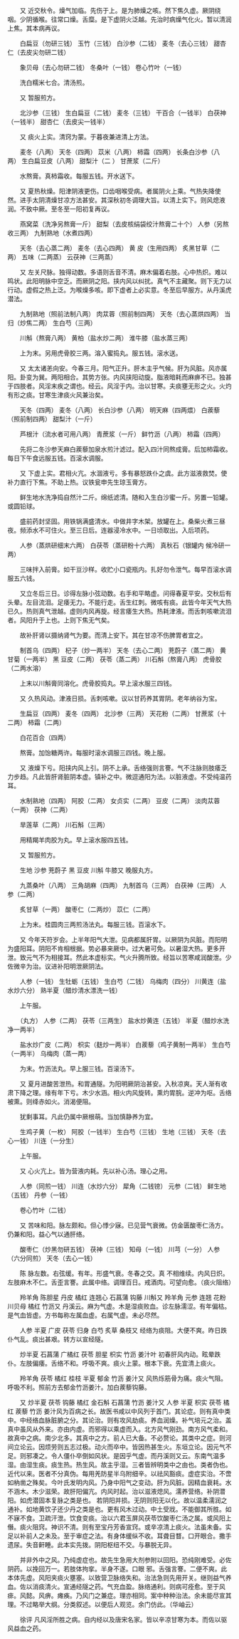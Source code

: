 <!-- { "loadSidebar": true } -->
　　又 近交秋令。燥气加临。先伤于上。是为肺燥之咳。然下焦久虚。厥阴绕咽。少阴循喉。往常口燥。舌糜。是下虚阴火泛越。先治时病燥气化火。暂以清润上焦。其本病再议。

　　白扁豆（勿研三钱） 玉竹（三钱） 白沙参（二钱） 麦冬（去心三钱） 甜杏仁（去皮尖勿研二钱）

　　象贝母（去心勿研二钱） 冬桑叶（一钱） 卷心竹叶（一钱）

　　洗白糯米七合。清汤煎。

　　又 暂服煎方。

　　北沙参（三钱） 生白扁豆（二钱） 麦冬（三钱） 干百合（一钱半） 白茯神（一钱半） 甜杏仁（去皮尖一钱半）

　　又 痰火上实。清窍为蒙。于暮夜兼进清上方法。

　　麦冬（八两） 天冬（四两） 苡米（八两） 柿霜（四两） 长条白沙参（八两） 生白扁豆皮（八两） 甜梨汁（二 ） 甘蔗浆（二斤）

　　水熬膏。真柿霜收。每服五钱。开水送下。

　　又 夏热秋燥。阳津阴液更伤。口齿咽喉受病。者属阴火上乘。气热失降使然。进手太阴清燥甘凉方法甚安。其深秋初冬调理大旨。以清上实下。则风熄液润。不致中厥。至冬至一阳初复再议。

　　燕窝菜（洗净另熬膏一斤） 甜梨（去皮核绢袋绞汁熬膏二十个） 人参（另熬收三两） 九制熟地（水煮四两）

　　天冬（去心蒸二两） 麦冬（去心四两） 黄 皮（生用四两） 炙黑甘草（二两） 五味（二两蒸） 云茯神（三两蒸）

　　又 左关尺脉。独得动数。多语则舌音不清。麻木偏着右肢。心中热炽。难以鸣状。此阳明脉中空乏。而厥阴之阳。挟内风以纠扰。真气不主藏聚。则下无力以行动。虚假之热上泛。为喉燥多咳。即下虚者上必实意。冬至后早服方。从丹溪虎潜法。

　　九制熟地（照前法制八两） 肉苁蓉（照前制四两） 天冬（去心蒸烘四两） 当归（炒焦二两） 生白芍（三两）

　　川斛（熬膏八两） 黄柏（盐水炒二两） 淮牛膝（盐水蒸三两）

　　上为末。另用虎骨胶三两。溶入蜜捣丸。服五钱。滚水送。

　　又 太太诸恙向安。今春三月。阳气正升。肝木主乎气候。肝为风脏。风亦属阳。卦变为巽。两阳相合。其势方张。内风挟阳动旋。脂液暗耗而麻痹不已。独甚于四肢者。风淫末疾之谓也。经云。风淫于内。治以甘寒。夫痰壅无形之火。火灼有形之痰。甘寒生津痰火风兼治矣。

　　天冬（四两） 麦冬（八两） 长白沙参（八两） 明天麻（四两煨） 白蒺藜（照前制四两） 甜梨汁（一斤）

　　芦根汁（流水者可用八两） 青蔗浆（一斤） 鲜竹沥（八两） 柿霜（四两）

　　先将二冬沙参天麻白蒺藜加泉水煎汁滤过。配入四汁同熬成膏。后加柿霜收。每日下午食远服五钱。百滚水调服。

　　又 下虚上实。君相火亢。水涸液亏。多有暴怒跌仆之虞。此方滋液救焚。使补力直行下焦。不助上热。议铁瓮申先生琼玉膏方。

　　鲜生地水洗净捣自然汁二斤。绵纸滤清。随和入生白沙蜜一斤。另置一铅罐。或圆铅球。

　　盛前药封坚固。用铁锅满盛清水。中做井字木架。放罐在上。桑柴火煮三昼夜。频添水不可住火。至三日后。连器浸冷水中。一日顷取出。入后项药。

　　人参（蒸烘研细末六两） 白茯苓（蒸研粉十六两） 真秋石（银罐内 候冷研一两）

　　三味拌入前膏。如干豆沙样。收贮小口瓷瓶内。扎好勿令泄气。每早百滚水调服五六钱。

　　又立冬后三日。诊得左脉小弦动数。右手和平略虚。问得春夏平安。交秋后有头晕。左目流泪。足痿无力。不能行走。舌生红刺。微咳有痰。此皆今年天气大热已久。热则真气泄越。虚则内风再旋。经言痿生大热。热耗津液。而舌刺咳嗽流泪者。风阳升于上也。上则下焦无气矣。

　　故补肝肾以摄纳肾气为要。而清上安下。其在甘凉不伤脾胃者宜之。

　　制首乌（四两） 杞子（炒一两半） 天冬（去心二两） 茺蔚子（蒸二两） 黄甘菊（一两半） 黑 豆皮（二两） 茯苓（蒸二两） 川石斛（熬膏八两） 虎骨胶（二两水溶）

　　上末以川斛膏同溶化。虎骨胶捣丸。早上滚水服三四钱。

　　又 久热风动。津液日损。舌刺咳嗽。议以甘药养其胃阴。老年纳谷为宝。

　　生扁豆（四两） 麦冬（四两） 北沙参（三两） 天花粉（二两） 甘蔗浆（十二两） 柿霜（二两）

　　白花百合（四两）

　　熬膏。加饴糖两许。每服时滚水调服三四钱。晚上服。

　　又 液燥下亏。阳挟内风上引。阴不上承。舌络强则言謇。气不注脉则肢痿乏力步趋。凡此皆肝肾脏阴本虚。镇补之中。微逗通阳为法。以脏液虚。不受纯温药耳。

　　水制熟地（四两） 阿胶（二两） 女贞实（二两） 豆皮（二两） 淡肉苁蓉（一两） 茯神（二两）

　　旱莲草（二两） 川石斛（三两）

　　用精羯羊肉胶为丸。早上滚水服四五钱。

　　又 暂服煎方。

　　生地 沙参 茺蔚子 黑 豆皮 川斛 牛膝又 晚服丸方。

　　九蒸桑叶（八两） 三角胡麻（四两） 九制首乌（三两） 白茯神（三两） 人参（二两）

　　炙甘草（一两） 酸枣仁（二两炒） 苡仁（二两）

　　上为末。桂圆肉三两煎汤法丸。每服三钱。百滚水下。

　　又 今年天符岁会。上半年阳气大泄。见病都属肝胃。以厥阴为风脏。而阳明为盛阳耳。阴阳不肯相根据。势必暴来厥中。过大暑可免。以暑湿大热。更多开泄。致元气不为相接耳。然此本虚标实。气火升腾所致。经旨以苦寒咸润酸泄。少佐微辛为治。议进补阳明泄厥阴法。

　　人参（一钱） 生牡蛎（五钱） 生白芍（二钱） 乌梅肉（四分） 川黄连（盐水炒六分） 熟半夏（醋炒清水漂洗一钱）

　　上午服。

　　（丸方） 人参（二两） 茯苓（三两生） 盐水炒黄连（五钱） 半夏（醋炒水洗净一两半）

　　盐水炒广皮（二两） 枳实（麸炒一两半） 白蒺藜（鸡子黄制一两半） 生白芍（一两半） 乌梅肉（蒸一两）

　　为末。竹沥法丸。早上服三钱。百滚汤下。

　　又 夏月进酸苦泄热。和胃通隧。为阳明厥阴治甚安。入秋凉爽。天人渐有收肃下降之理。缘有年下亏。木少水涵。相火内风旋转。熏灼胃脘。逆冲为呕。舌络被熏。则绛赤如火。消渴便阻。

　　犹剩事耳。凡此仍属中厥根萌。当加慎静养为宜。

　　生鸡子黄（一枚） 阿胶（一钱半） 生白芍（三钱） 生地（三钱） 天冬（去心一钱） 川连（一分生）

　　上午服。

　　又 心火亢上。皆为营液内耗。先以补心汤。理心之用。

　　人参（同煎一钱） 川连（水炒六分） 犀角（二钱镑） 元参（二钱） 鲜生地（五钱） 丹参（一钱）

　　卷心竹叶（二钱）

　　又 苦味和阳。脉左颇和。但心悸少寐。已见营气衰微。仿金匮酸枣仁汤方。仍兼和阳。益心气以通肝络。

　　酸枣仁（炒黑勿研五钱） 茯神（三钱） 知母（一钱） 川芎（一分） 人参（六分同煎） 天冬（去心一钱）

　　陈 脉左数。右弦缓。有年。形盛气衰。冬春之交。真 不相维续。内风日炽。左肢麻木不仁。舌歪言謇。此属中络。调理百日。戒酒肉。可望向愈。（痰火阻络）

　　羚羊角 陈胆星 丹皮 橘红 连翘心 石菖蒲 钩藤 川斛又 羚羊角 元参 连翘 花粉 川贝母 橘红 竹沥又 丹溪云。麻为气虚。木是湿痰败血。诊左脉濡涩。有年偏枯。是气血皆虚。方书每称左属血虚。右属气虚。未必尽然。

　　人参 半夏 广皮 茯苓 归身 白芍 炙草 桑枝又 经络为痰阻。大便不爽。昨日跌仆气乱。痰出甚艰。转方以宣经隧。

　　炒半夏 石菖蒲 广橘红 茯苓 胆星 枳实 竹沥 姜汁叶 初春肝风内动。眩晕跌仆。左肢偏痿。舌络不和。呼吸不爽。痰火上蒙。根本下衰。先宜清上痰火。

　　羚羊角 茯苓 橘红 桂枝 半夏 郁金 竹沥 姜汁又 风热烁筋骨为痛。痰火气阻。呼吸不利。照前方去郁金竹沥姜汁。加白蒺藜钩藤。

　　又 炒半夏 茯苓 钩藤 橘红 金石斛 石菖蒲 竹沥 姜汁又 人参 半夏 枳实 茯苓 橘红 蒺藜 竹沥 姜汁风为百病之长。故医书咸以中风列于首门。其论症。则有真中类中。中经络血脉脏腑之分。其论治。则有攻风劫痰。养血润燥。补气培元之治。盖真中虽风从外来。亦由内虚。而邪得以乘虚而入。北方风气刚劲。南方风气柔和。故真中之病。南少北多。其真中之方。前人已大备。不必赘论。其类中之症。则河间立论云。因烦劳则五志过极。动火而卒中。皆因热甚生火。东垣立论。因元气不足。则邪凑之。令人僵仆卒倒如风状。是因乎气虚。而丹溪则又云。东南气温多湿。由湿生痰。痰生热。热生风。故主乎湿。三者皆辨明类中之由也。类者伪也。近代以来。医者不分真伪。每用羌防星半乌附细辛。以祛风豁痰。虚症实治。不啻如枘凿之殊矣。今叶氏发明内风。乃身中阳气之变动。肝为风脏。因精血衰耗。水不涵木。木少滋荣。故肝阳偏亢。内风时起。治以滋液熄风。濡养营络。补阴潜阳。如虎潜固本复脉之类是也。 若阴阳并损。无阴则阳无以化。故以温柔濡润之通补。如地黄饮子还少丹之类是也。更有风木过动。中土受戕。不能御其所胜。如不寐不食。卫疏汗泄。饮食变痰。治以六君玉屏风茯苓饮酸枣仁汤之属。或风阳上僭。痰火阻窍。神识不清。则有至宝丹芳香宣窍。或辛凉清上痰火。法虽未备。实足以补前人之未及。至于审症之法。有身体缓纵不收。耳聋目瞀。口开眼合。撒手遗尿。失音鼾睡。此本实先拨。阴阳枢纽不交。与暴脱无异。

　　并非外中之风。乃纯虚症也。故先生急用大剂参附以回阳。恐纯刚难受。必佐阴药。以挽回万一。若肢体拘挛。半身不遂。口眼 邪。舌强言謇。二便不爽。此本体先虚。风阳夹痰火壅塞。以致营卫脉络失和。治法急则先用开关。继则益气养血。佐以消痰清火。宣通经隧之药。气充血盈。脉络通利。则病可痊愈。至于风痱。风懿。风痹。瘫痪。乃风门之兼症。理亦相同。案中种种治法。余未能尽宣其理。不过略举大纲。分类叙述。以便后人观览。余门仿此。（华岫云）

　　徐评 凡风淫所胜之病。自内经以及唐宋名家。皆以辛凉甘寒为本。而佐以驱风益血之药。

